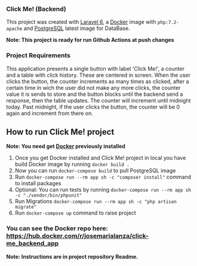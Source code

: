 ### Click Me! (Backend)

This project was created with [Laravel 6](https://laravel.com/docs/6.x), a [Docker](https://docs.docker.com/get-started/) image
with `php:7.2-apache` and [PostgreSQL](https://www.postgresql.org/docs/current/index.html) latest image for DataBase.

**Note: This project is ready for run Github Actions at push changes**

### Project Requirements

This application presents a single button with label 'Click Me!', a counter and a table with click history.
These are centered in screen. When the user clicks the button, the counter increments as many times as clicked,
after a certain time in wich the user did not make any more clicks, the counter value it is sends to store and
the button blocks until the backend send a response, then the table updates.
The counter will increment until midnight today. Past midnight, if the user clicks the button, the counter will
be 0 again and increment from there on.

## How to run Click Me! project

**Note: You need get [Docker](https://docs.docker.com/get-started/) previously installed**

1. Once you get Docker installed and Click Me! project in local you have build Docker image by running `docker build .`
2. Now you can run `docker-compose build` to pull PostgreSQL image
3. Run `docker-compose run --rm app sh -c "composer install"` command to install packages
4. Optional: You can run tests by running `docker-compose run --rm app sh -c "./vendor/bin/phpunit"`
5. Run Migrations `docker-compose run --rm app sh -c "php artisan migrate"`
6. Run `docker-compose up` command to raise project


### You can see the Docker repo here: https://hub.docker.com/r/josemarialanza/click-me_backend_app
**Note: Instructions are in project repository Readme.**
